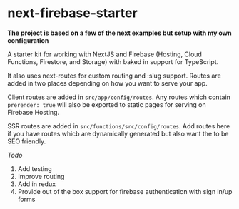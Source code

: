 # next-firebase-starter

**The project is based on a few of the next examples but setup with my own configuration**

A starter kit for working with NextJS and Firebase (Hosting, Cloud Functions, Firestore, and Storage) with baked in support for TypeScript.

It also uses next-routes for custom routing and :slug support. Routes are added in two places depending on how you want to serve your app.

Client routes are added in `src/app/config/routes`. Any routes which contain `prerender: true` will also be exported to static pages for serving on Firebase Hosting.

SSR routes are added in `src/functions/src/config/routes`. Add routes here if you have routes whicb are dynamically generated but also want the to be SEO friendly.

*Todo*
1) Add testing
2) Improve routing
3) Add in redux
4) Provide out of the box support for firebase authentication with sign in/up forms

